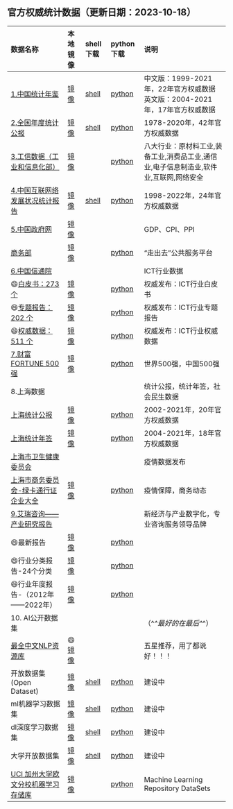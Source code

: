 ## 官方权威统计数据（更新日期：2023-10-18）

|数据名称|本地镜像|shell下载|python下载|说明|
|:----|:----|:----|:----|:----|
|[1.中国统计年鉴](http://www.stats.gov.cn/sj/ndsj/)|[镜像](./data-tjnq.md)|[shell](../code/tjnq.md)|[python](../code/tjnq.py)|中文版：1999-2021年，22年官方权威数据  英文版：2004-2021年，17年官方权威数据
|[2.全国年度统计公报](http://www.stats.gov.cn/sj/tjgb/ndtjgb/) |[镜像](./data-tjgb.md) |[shell](../code/tjgb.md)|[python](../code/tjgb.py)|1978-2020年，42年官方权威数据
|[3.工信数据（工业和信息化部）](https://www.miit.gov.cn/gxsj/index.html) |[镜像](./data-miit.md)| |[python](../code/miit.py)|八大行业：原材料工业,装备工业,消费品工业,通信业,电子信息制造业,软件业,互联网,网络安全|  
|[4.中国互联网络发展状况统计报告](http://www.cnnic.net.cn/6/86/88/index.html)|[镜像](./data-internet.md)|[shell](../code/internet.md)|[python](../code/internet.py)|1998-2022年，24年官方权威数据
|[5.中国政府网](http://www.gov.cn/shuju/index.htm)|[镜像](./data-gov.md)| | |GDP、CPI、PPI |
|[商务部](http://www.caict.ac.cn/kxyj/) |[镜像](./data-guojia.md)| | [python](../code/guojia.py) |“走出去”公共服务平台 |
|[6.中国信通院](http://www.caict.ac.cn/kxyj/) | | | |ICT行业数据 |
|😄[白皮书：273 个](http://www.caict.ac.cn/kxyj/qwfb/bps)|[镜像](./data-caict-bps.md)| |[python](../code/caict-bps.py)|权威发布：ICT行业白皮书|
|😄[专题报告：202 个](http://www.caict.ac.cn/kxyj/qwfb)|[镜像](./data-caict-ztbg.md)| |[python](../code/caict-bg.py)|权威发布：ICT行业专题报告|
|😄[权威数据：511 个](http://www.caict.ac.cn/kxyj/qwfb/qwsj/)|[镜像](./data-caict-qwsj.md)| |[python](../code/caict-qwsj.py)|权威发布：ICT行业权威数据|
|[7.财富FORTUNE 500强](https://www.fortunechina.com/rankings/node_11663.htm)|[镜像](../top/t500.md)| |[python](../code/test.py)|世界500强，中国500强|  
| 8.上海数据                                                                 | | | |统计公报，统计年签，社会民生数据|
| [上海统计公报](http://tjj.sh.gov.cn/tjgb/index.html)                         |[镜像](./data-sh.md)| |[python](../code/shtjgb.py)|2002-2021年，20年官方权威数据|
| [上海统计年签](http://tjj.sh.gov.cn/tjnj/index.html)                         |[镜像](./data-sh.md)| |[python](../code/shtjnq.py)|2004-2021年，18年官方权威数据|
| [上海市卫生健康委员会](https://wsjkw.sh.gov.cn/xwfb/index.html)                  | | | |疫情数据发布|
| [上海市商务委员会-绿卡通行证企业大全](https://sww.sh.gov.cn/swdt/index.html)            |[镜像](./data-sh-yq.md)| |[python](../code/shyq.py)|疫情保障，商务动态|
| [9.艾瑞咨询——产业研究报告](https://www.iresearch.com.cn/report.shtml)            | | | |新经济与产业数字化，专业咨询服务领导品牌|  
| 😄最新报告                                                                 |[镜像](./data-report.md)| |[python](../code/test.py)||
| 😄行业分类报告-24个分类                                                         |[镜像](./data-report-type.md)| |[python](../code/test.py)||
| 😄行业年度报告-（2012年——2022年）                                                |[镜像](./data-report-year.md)|    |[python](../code/test.py)||
| 10. AI公开数据集                                                            | | | |（^_^最好的在最后^_^）|
| [最全中文NLP资源库](https://github.com/fighting41love/funNLP)                 |😄[镜像](../ai/funnlp.md)| | |五星推荐，用了都说好！！！|
| 开放数据集(Open Dataset)                                                    |[镜像](../ai/funnlp.md)|[shell](../code/test.md)|[python](../code/test.py)|建设中|  
| ml机器学习数据集                                                              |[镜像](../ai/funnlp.md)|[shell](../code/test.md)|[python](../code/test.py)|建设中|
| dl深度学习数据集                                                              |[镜像](../ai/funnlp.md)|[shell](../code/test.md)|[python](../code/test.py)|建设中|
| 大学开放数据集                                                                |[镜像](../ai/funnlp.md)|[shell](../code/test.md)|[python](../code/test.py)|建设中|
| [UCI 加州大学欧文分校机器学习存储库](http://archive.ics.uci.edu/ml/datasets.php)      |[镜像](../ai/uci.md)| |[python](../code/test.py)|Machine Learning Repository DataSets

  
  